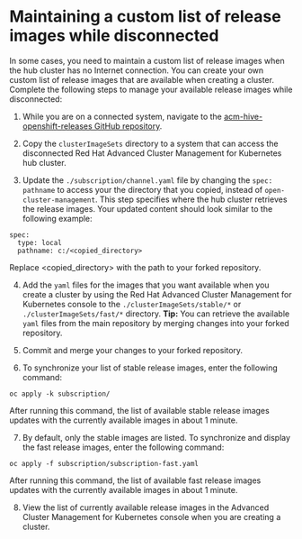 # Maintaining a custom list of release images while disconnected

In some cases, you need to maintain a custom list of release images when the hub cluster has no Internet connection. You can create your own custom list of release images that are available when creating a cluster. Complete the following steps to manage your available release images while disconnected:

1. While you are on a connected system, navigate to the [acm-hive-openshift-releases GitHub repository](https://github.com/open-cluster-management/acm-hive-openshift-releases).

2. Copy the `clusterImageSets` directory to a system that can access the disconnected Red Hat Advanced Cluster Management for Kubernetes hub cluster.

3. Update the `./subscription/channel.yaml` file by changing the `spec: pathname` to access your the directory that you copied, instead of `open-cluster-management`. This step specifies where the hub cluster retrieves the release images. Your updated content should look similar to the following example: 

  ```
  spec:
    type: local
    pathname: c:/<copied_directory>
  ```
  
  Replace <copied_directory> with the path to your forked repository.

4. Add the `yaml` files for the images that you want available when you create a cluster by using the Red Hat Advanced Cluster Management for Kubernetes console to the `./clusterImageSets/stable/*` or `./clusterImageSets/fast/*` directory. **Tip:** You can retrieve the available `yaml` files from the main repository by merging changes into your forked repository.

5. Commit and merge your changes to your forked repository.

6. To synchronize your list of stable release images, enter the following command:

  ```
  oc apply -k subscription/
  ```
  
  After running this command, the list of available stable release images updates with the currently available images in about 1 minute.
  
7. By default, only the stable images are listed. To synchronize and display the fast release images, enter the following command:

  ```
  oc apply -f subscription/subscription-fast.yaml
  ```
  
  After running this command, the list of available fast release images updates with the currently available images in about 1 minute.  

8. View the list of currently available release images in the Advanced Cluster Management for Kubernetes console when you are creating a cluster.
